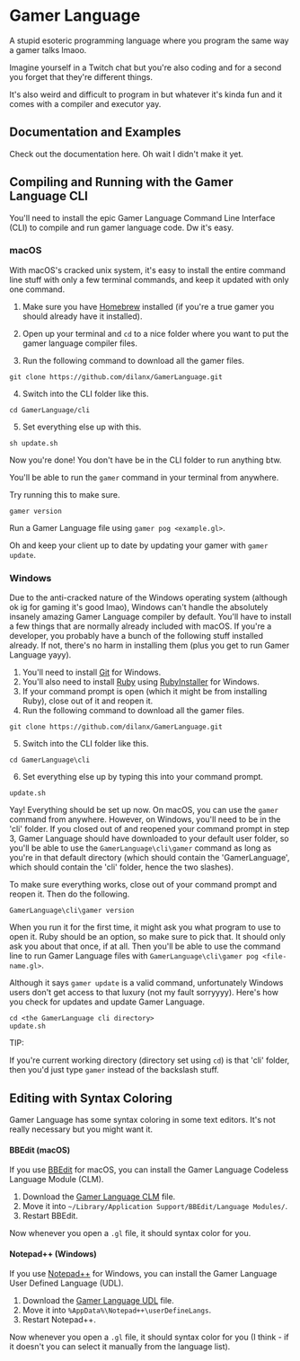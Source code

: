 # Gamer Language
A stupid esoteric programming language where you program the same way a gamer talks lmaoo.

Imagine yourself in a Twitch chat but you're also coding and for a second you forget that they're different things.

It's also weird and difficult to program in but whatever it's kinda fun and it comes with a compiler and executor yay.

## Documentation and Examples
Check out the documentation here. Oh wait I didn't make it yet.

## Compiling and Running with the Gamer Language CLI
You'll need to install the epic Gamer Language Command Line Interface (CLI) to compile and run gamer language code. Dw it's easy.

### macOS
With macOS's cracked unix system, it's easy to install the entire command line stuff with only a few terminal commands, and keep it updated with only one command.

1. Make sure you have [Homebrew](https://brew.sh) installed (if you're a true gamer you should already have it installed).
2. Open up your terminal and `cd` to a nice folder where you want to put the gamer language compiler files.

3. Run the following command to download all the gamer files.
```
git clone https://github.com/dilanx/GamerLanguage.git
```
4. Switch into the CLI folder like this.
```
cd GamerLanguage/cli
```
5. Set everything else up with this.
```
sh update.sh
```

Now you're done! You don't have be in the CLI folder to run anything btw.

You'll be able to run the `gamer` command in your terminal from anywhere.

Try running this to make sure.
```
gamer version
```

Run a Gamer Language file using `gamer pog <example.gl>`.

Oh and keep your client up to date by updating your gamer with `gamer update`.

### Windows
Due to the anti-cracked nature of the Windows operating system (although ok ig for gaming it's good lmao), Windows can't handle the absolutely insanely amazing Gamer Language compiler by default. You'll have to install a few things that are normally already included with macOS. If you're a developer, you probably have a bunch of the following stuff installed already. If not, there's no harm in installing them (plus you get to run Gamer Language yayy).

1. You'll need to install [Git](https://git-scm.com/) for Windows.
2. You'll also need to install [Ruby](https://www.ruby-lang.org/en/) using [RubyInstaller](https://rubyinstaller.org/) for Windows.
3. If your command prompt is open (which it might be from installing Ruby), close out of it and reopen it.
4. Run the following command to download all the gamer files.
```
git clone https://github.com/dilanx/GamerLanguage.git
```
5. Switch into the CLI folder like this.
```
cd GamerLanguage\cli
```
6. Set everything else up by typing this into your command prompt.
```
update.sh
```

Yay! Everything should be set up now. On macOS, you can use the `gamer` command from anywhere. However, on Windows, you'll need to be in the 'cli' folder. If you closed out of and reopened your command prompt in step 3, Gamer Language should have downloaded to your default user folder, so you'll be able to use the `GamerLanguage\cli\gamer` command as long as you're in that default directory (which should contain the 'GamerLanguage', which should contain the 'cli' folder, hence the two slashes).

To make sure everything works, close out of your command prompt and reopen it. Then do the following.
```
GamerLanguage\cli\gamer version
```

When you run it for the first time, it might ask you what program to use to open it. Ruby should be an option, so make sure to pick that. It should only ask you about that once, if at all. Then you'll be able to use the command line to run Gamer Language files with `GamerLanguage\cli\gamer pog <file-name.gl>`.

Although it says `gamer update` is a valid command, unfortunately Windows users don't get access to that luxury (not my fault sorryyyy). Here's how you check for updates and update Gamer Language.
```
cd <the GamerLanguage cli directory>
update.sh
```

TIP:

If you're current working directory (directory set using `cd`) is that 'cli' folder, then you'd just type `gamer` instead of the backslash stuff.


## Editing with Syntax Coloring
Gamer Language has some syntax coloring in some text editors. It's not really necessary but you might want it.

#### BBEdit (macOS)
If you use [BBEdit](https://www.barebones.com/products/bbedit/) for macOS, you can install the Gamer Language Codeless Language Module (CLM).

1. Download the [Gamer Language CLM](https://github.com/dilanx/GamerLanguage/blob/main/mac/gamerlanguage-bbedit.plist) file.
2. Move it into `~/Library/Application Support/BBEdit/Language Modules/`.
3. Restart BBEdit.

Now whenever you open a `.gl` file, it should syntax color for you.

#### Notepad++ (Windows)
If you use [Notepad++](https://notepad-plus-plus.org/) for Windows, you can install the Gamer Language User Defined Language (UDL).

1. Download the [Gamer Language UDL](https://github.com/dilanx/GamerLanguage/blob/main/win/gamerlanguage-notepadplusplus.xml) file.
2. Move it into `%AppData%\Notepad++\userDefineLangs`.
3. Restart Notepad++.

Now whenever you open a `.gl` file, it should syntax color for you (I think - if it doesn't you can select it manually from the language list).
